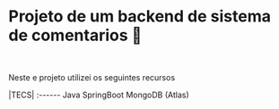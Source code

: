 # Projeto de um backend de sistema de comentarios 🤡
<br>

<p>
  Neste e projeto utilizei os seguintes recursos
<p>

|TECS|
:------
Java
SpringBoot
MongoDB (Atlas)



